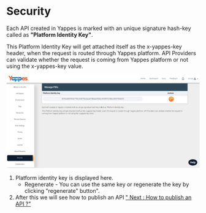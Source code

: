 Security
========

Each API created in Yappes is marked with an unique signature hash-key
called as **"Platform Identity Key"**.

This Platform Identity Key will get attached itself as the x-yappes-key
header, when the request is routed through Yappes platform. API
Providers can validate whether the request is coming from Yappes
platform or not using the x-yappes-key value.

![](images/new_api/security.png)

1.  Platform identity key is displayed here.
    -   Regenerate - You can use the same key or regenerate the key by
        clicking "regenerate" button".
2.  After this we will see how to publish an API [" Next : How to
    publish an API ?"](publishapi)
